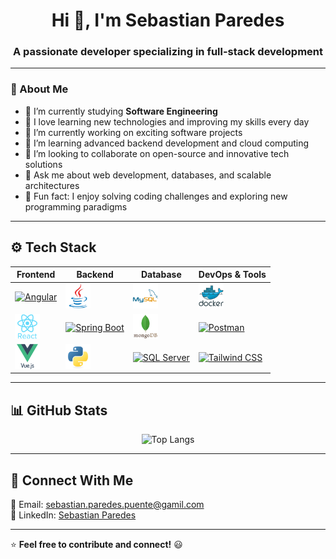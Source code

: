 <h1 align="center">Hi 👋, I'm Sebastian Paredes</h1>
<h3 align="center">A passionate developer specializing in full-stack development</h3>

---

### 🚀 About Me  
- 🔹 I’m currently studying **Software Engineering**  
- 🔹 I love learning new technologies and improving my skills every day  
- 🔹 I’m currently working on exciting software projects  
- 🔹 I’m learning advanced backend development and cloud computing  
- 🔹 I’m looking to collaborate on open-source and innovative tech solutions  
- 🔹 Ask me about web development, databases, and scalable architectures  
- 🔹 Fun fact: I enjoy solving coding challenges and exploring new programming paradigms  


---


## ⚙️ Tech Stack  

<div align="center">

| Frontend  | Backend  | Database  | DevOps & Tools |
|-----------|---------|-----------|----------------|
| <a href="https://angular.io" target="_blank"><img src="https://angular.io/assets/images/logos/angular/angular.svg" alt="Angular" width="40"/></a> | <a href="https://www.java.com" target="_blank"><img src="https://raw.githubusercontent.com/devicons/devicon/master/icons/java/java-original.svg" alt="Java" width="40"/></a> | <a href="https://www.mysql.com/" target="_blank"><img src="https://raw.githubusercontent.com/devicons/devicon/master/icons/mysql/mysql-original-wordmark.svg" alt="MySQL" width="40"/></a> | <a href="https://www.docker.com/" target="_blank"><img src="https://raw.githubusercontent.com/devicons/devicon/master/icons/docker/docker-original-wordmark.svg" alt="Docker" width="40"/></a> |
| <a href="https://reactjs.org/" target="_blank"><img src="https://raw.githubusercontent.com/devicons/devicon/master/icons/react/react-original-wordmark.svg" alt="React" width="40"/></a> | <a href="https://spring.io/" target="_blank"><img src="https://www.vectorlogo.zone/logos/springio/springio-icon.svg" alt="Spring Boot" width="40"/></a> | <a href="https://www.mongodb.com/" target="_blank"><img src="https://raw.githubusercontent.com/devicons/devicon/master/icons/mongodb/mongodb-original-wordmark.svg" alt="MongoDB" width="40"/></a> | <a href="https://postman.com" target="_blank"><img src="https://www.vectorlogo.zone/logos/getpostman/getpostman-icon.svg" alt="Postman" width="40"/></a> |
| <a href="https://vuejs.org/" target="_blank"><img src="https://raw.githubusercontent.com/devicons/devicon/master/icons/vuejs/vuejs-original-wordmark.svg" alt="VueJS" width="40"/></a> | <a href="https://www.python.org" target="_blank"><img src="https://raw.githubusercontent.com/devicons/devicon/master/icons/python/python-original.svg" alt="Python" width="40"/></a> | <a href="https://www.microsoft.com/en-us/sql-server" target="_blank"><img src="https://www.svgrepo.com/show/303229/microsoft-sql-server-logo.svg" alt="SQL Server" width="40"/></a> | <a href="https://tailwindcss.com/" target="_blank"><img src="https://www.vectorlogo.zone/logos/tailwindcss/tailwindcss-icon.svg" alt="Tailwind CSS" width="40"/></a> |

</div>




--- 

## 📊 GitHub Stats  
<div align="center">

![Top Langs](https://github-readme-stats.vercel.app/api/top-langs/?username=sebastian123gonzalo&theme=dark&layout=donut-vertical)

</div>

---


## 💬 Connect With Me  
📧 Email: [sebastian.paredes.puente@gamil.com](mailto:sebastian.paredes.puente@gamil.com)  
💼 LinkedIn: [Sebastian Paredes](https://www.linkedin.com/in/sebastian-roberto-paredes)   

---

⭐️ **Feel free to contribute and connect!** 😃  
